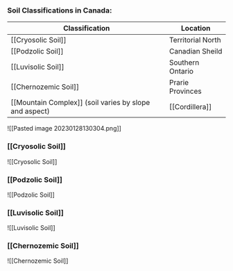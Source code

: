 ### Soil Classifications in Canada:
| Classification                                        | Location          |
| ----------------------------------------------------- | ----------------- |
| [[Cryosolic Soil]]                                         | Territorial North |
| [[Podzolic Soil]]                                          | Canadian Sheild   |
| [[Luvisolic Soil]]                                         | Southern Ontario  |
| [[Chernozemic Soil]]                                       | Prarie Provinces  |
| [[Mountain Complex]] (soil varies by slope and aspect) | [[Cordillera]]    |

![[Pasted image 20230128130304.png]]

### [[Cryosolic Soil]]
![[Cryosolic Soil]]

### [[Podzolic Soil]]
![[Podzolic Soil]]

### [[Luvisolic Soil]]
![[Luvisolic Soil]]

### [[Chernozemic Soil]]
![[Chernozemic Soil]]